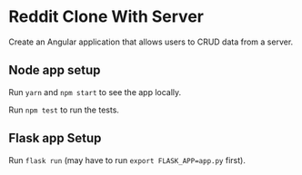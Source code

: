 # Reddit Clone With Server

Create an Angular application that allows users to CRUD data from a server.

## Node app setup

Run `yarn` and `npm start` to see the app locally.

Run `npm test` to run the tests.



## Flask app Setup

Run `flask run` (may have to run `export FLASK_APP=app.py` first).
